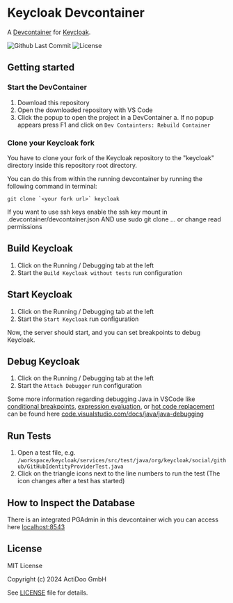 # Keycloak Devcontainer

A [Devcontainer](https://containers.dev/) for [Keycloak](https://www.keycloak.org/).

![Github Last Commit](https://img.shields.io/github/last-commit/loginfactor/keycloak-devcontainer)
![License](https://img.shields.io/github/license/loginfactor/keycloak-devcontainer?label=License)

## Getting started

### Start the DevContainer

1. Download this repository
2. Open the downloaded repository with VS Code
3. Click the popup to open the project in a DevContainer
    a. If no popup appears press F1 and click on `Dev Containters: Rebuild Container`

### Clone your Keycloak fork
You have to clone your fork of the Keycloak repository to the "keycloak" directory inside this repository root directory.

You can do this from within the running devcontainer by running the following command in terminal:
 ```
 git clone `<your fork url>` keycloak
 ```

If you want to use ssh keys enable the ssh key mount in .devcontainer/devcontainer.json AND use sudo git clone ... or change read permissions

## Build Keycloak
1. Click on the Running / Debugging tab at the left
2. Start the `Build Keycloak without tests` run configuration

## Start Keycloak
1. Click on the Running / Debugging tab at the left
2. Start the `Start Keycloak` run configuration

Now, the server should start, and you can set breakpoints to debug Keycloak.

## Debug Keycloak
1. Click on the Running / Debugging tab at the left
2. Start the `Attach Debugger` run configuration

Some more information regarding debugging Java in VSCode like [conditional breakpoints](https://code.visualstudio.com/docs/java/java-debugging#_breakpoint-conditional-breakpoint), [expression evaluation](https://code.visualstudio.com/docs/java/java-debugging#_expression-evaluation), or [hot code replacement](https://code.visualstudio.com/docs/java/java-debugging#_hot-code-replace)  can be found here [code.visualstudio.com/docs/java/java-debugging](https://code.visualstudio.com/docs/java/java-debugging)


## Run Tests
1. Open a test file, e.g. `/workspace/keycloak/services/src/test/java/org/keycloak/social/github/GitHubIdentityProviderTest.java`
2. Click on the triangle icons next to the line numbers to run the test (The icon changes after a test has started)

## How to Inspect the Database
There is an integrated PGAdmin in this devcontainer wich you can access here [localhost:8543](http://localhost:8543/)

## License

MIT License

Copyright (c) 2024 ActiDoo GmbH

See [LICENSE](LICENSE) file for details.